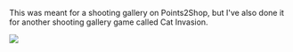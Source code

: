 This was meant for a shooting gallery on Points2Shop, but I've also done it for another shooting gallery game called Cat Invasion.

<img src="https://d2aztkdj0ezvrk.cloudfront.net/items/2o2u453518070G1U3w1w/aimbot.gif">

